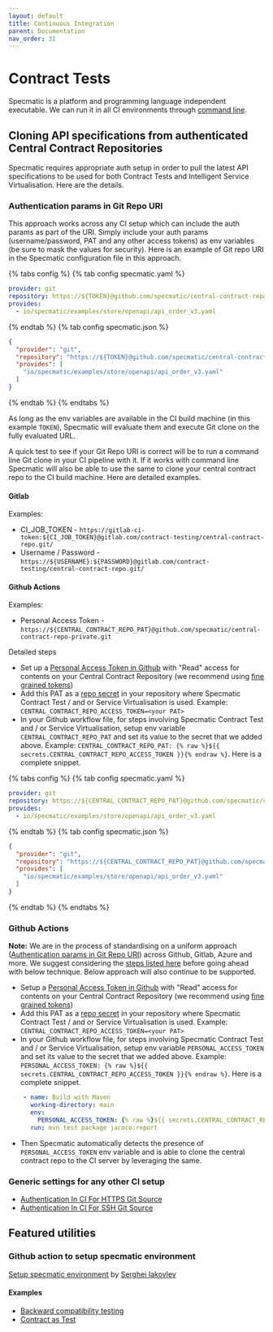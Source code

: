 ```yaml
---
layout: default
title: Continuous Integration
parent: Documentation
nav_order: 31
---
```


Contract Tests
==============

Specmatic is a platform and programming language independent executable. We can run it in all CI environments through [command line](/getting_started.html#setup).

## Cloning API specifications from authenticated Central Contract Repositories

Specmatic requires appropriate auth setup in order to pull the latest API specifications to be used for both Contract Tests and Intelligent Service Virtualisation. Here are the details.

### Authentication params in Git Repo URI

This approach works across any CI setup which can include the auth params as part of the URI. Simply include your auth params (username/password, PAT and any other access tokens) as env variables (be sure to mask the values for security). Here is an example of Git repo URI in the Specmatic configuration file in this approach.

{% tabs config %}
{% tab config specmatic.yaml %}
```yaml
provider: git
repository: https://${TOKEN}@github.com/specmatic/central-contract-repo-private.git
provides:
  - io/specmatic/examples/store/openapi/api_order_v3.yaml
```
{% endtab %}
{% tab config specmatic.json %}
```json
{
  "provider": "git",
  "repository": "https://${TOKEN}@github.com/specmatic/central-contract-repo-private.git",
  "provides": [
    "io/specmatic/examples/store/openapi/api_order_v3.yaml"
  ]
}
```
{% endtab %}
{% endtabs %}

As long as the env variables are available in the CI build machine (in this example `TOKEN`), Specmatic will evaluate them and execute Git clone on the fully evaluated URL.

A quick test to see if your Git Repo URI is correct will be to run a command line Git clone in your CI pipeline with it. If it works with command line Specmatic will also be able to use the same to clone your central contract repo to the CI build machine. Here are detailed examples.

#### Gitlab

Examples: 

* CI_JOB_TOKEN - `https://gitlab-ci-token:${CI_JOB_TOKEN}@gitlab.com/contract-testing/central-contract-repo.git/`
* Username / Password - `https://${USERNAME}:${PASSWORD}@gitlab.com/contract-testing/central-contract-repo.git/`

#### Github Actions

Examples:

* Personal Access Token - `https://${CENTRAL_CONTRACT_REPO_PAT}@github.com/specmatic/central-contract-repo-private.git`

Detailed steps
* Set up a [Personal Access Token in Github](https://docs.github.com/en/authentication/keeping-your-account-and-data-secure/managing-your-personal-access-tokens) with "Read" access for contents on your Central Contract Repository (we recommend using [fine grained tokens](https://github.blog/2022-10-18-introducing-fine-grained-personal-access-tokens-for-github/))
* Add this PAT as a [repo secret](https://docs.github.com/en/actions/security-guides/using-secrets-in-github-actions) in your repository where Specmatic Contract Test / and or Service Virtualisation is used. Example: `CENTRAL_CONTRACT_REPO_ACCESS_TOKEN=<your PAT>`
* In your Github workflow file, for steps involving Specmatic Contract Test and / or Service Virtualisation, setup env variable `CENTRAL_CONTRACT_REPO_PAT` and set its value to the secret that we added above. Example: ```CENTRAL_CONTRACT_REPO_PAT: {% raw %}${{ secrets.CENTRAL_CONTRACT_REPO_ACCESS_TOKEN }}{% endraw %}```. Here is a complete snippet.

{% tabs config %}
{% tab config specmatic.yaml %}
```yaml
provider: git
repository: https://${CENTRAL_CONTRACT_REPO_PAT}@github.com/specmatic/central-contract-repo-private.git
provides:
  - io/specmatic/examples/store/openapi/api_order_v3.yaml
```
{% endtab %}
{% tab config specmatic.json %}
```json
{
  "provider": "git",
  "repository": "https://${CENTRAL_CONTRACT_REPO_PAT}@github.com/specmatic/central-contract-repo-private.git",
  "provides": [
    "io/specmatic/examples/store/openapi/api_order_v3.yaml"
  ]
}
```
{% endtab %}
{% endtabs %}

### Github Actions

**Note:** We are in the process of standardising on a uniform approach ([Authentication params in Git Repo URI](/documentation/continuous_integration.html#authentication-params-in-git-repo-uri)) across Github, Gitlab, Azure and more. We suggest considering the [steps listed here](/documentation/continuous_integration.html#github-actions) before going ahead with below technique. Below approach will also continue to be supported.

* Setup a [Personal Access Token in Github](https://docs.github.com/en/authentication/keeping-your-account-and-data-secure/managing-your-personal-access-tokens) with "Read" access for contents on your Central Contract Repository (we recommend using [fine grained tokens](https://github.blog/2022-10-18-introducing-fine-grained-personal-access-tokens-for-github/))
* Add this PAT as a [repo secret](https://docs.github.com/en/actions/security-guides/using-secrets-in-github-actions) in your repository where Specmatic Contract Test / and or Service Virtualisation is used. Example: `CENTRAL_CONTRACT_REPO_ACCESS_TOKEN=<your PAT>`
* In your Github workflow file, for steps involving Specmatic Contract Test and / or Service Virtualisation, setup env variable `PERSONAL_ACCESS_TOKEN` and set its value to the secret that we added above. Example: ```PERSONAL_ACCESS_TOKEN: {% raw %}${{ secrets.CENTRAL_CONTRACT_REPO_ACCESS_TOKEN }}{% endraw %}```. Here is a complete snippet.

```yaml
    - name: Build with Maven
      working-directory: main
      env:
        PERSONAL_ACCESS_TOKEN: {% raw %}${{ secrets.CENTRAL_CONTRACT_REPO_ACCESS_TOKEN }}{% endraw %}
      run: mvn test package jacoco:report
```

* Then Specmatic automatically detects the presence of `PERSONAL_ACCESS_TOKEN` env variable and is able to clone the  central contract repo to the CI server by leveraging the same.

### Generic settings for any other CI setup

* [Authentication In CI For HTTPS Git Source](/documentation/contract_tests.html#authentication-in-ci-for-https-git-source)
* [Authentication In CI For SSH Git Source](/documentation/contract_tests.html#authentication-in-ci-for-ssh-git-source)

## Featured utilities

### Github action to setup specmatic environment

[Setup specmatic environment](https://github.com/marketplace/actions/setup-specmatic-environment) by [Serghei Iakovlev](https://github.com/sergeyklay)


#### Examples
* [Backward compatibility testing](https://github.com/specmatic/specmatic-order-contracts/blob/main/.github/workflows/pull_request_merge_checks.yaml)
* [Contract as Test](https://github.com/specmatic/specmatic-order-api-java/blob/main/.github/workflows/maven.yml)
